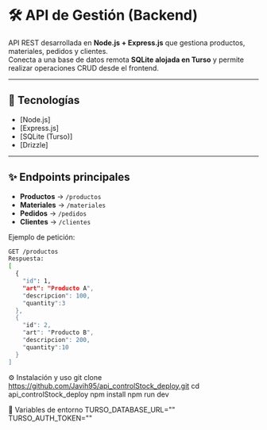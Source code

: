 # 🛠️ API de Gestión (Backend)

API REST desarrollada en **Node.js + Express.js** que gestiona productos, materiales, pedidos y clientes.  
Conecta a una base de datos remota **SQLite alojada en Turso** y permite realizar operaciones CRUD desde el frontend.  

---

## 🚀 Tecnologías
- [Node.js]
- [Express.js]
- [SQLite (Turso)]
- [Drizzle]

---

## ✨ Endpoints principales

- **Productos** → `/productos`  
- **Materiales** → `/materiales`  
- **Pedidos** → `/pedidos`  
- **Clientes** → `/clientes`  

Ejemplo de petición:  

```bash
GET /productos
Respuesta:
[
  {
    "id": 1,
    "art": "Producto A",
    "descripcion": 100,
    "quantity":3
  },
  {
    "id": 2,
    "art": "Producto B",
    "descripcion": 200,
    "quantity":10
  }
]
```
⚙️ Instalación y uso
git clone https://github.com/Javih95/api_controlStock_deploy.git
cd api_controlStock_deploy
npm install
npm run dev

🔑 Variables de entorno
TURSO_DATABASE_URL=""
TURSO_AUTH_TOKEN=""
